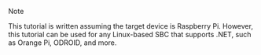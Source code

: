 > [!NOTE]
> This tutorial is written assuming the target device is Raspberry Pi. However, this tutorial can be used for any Linux-based SBC that supports .NET, such as Orange Pi, ODROID, and more.
